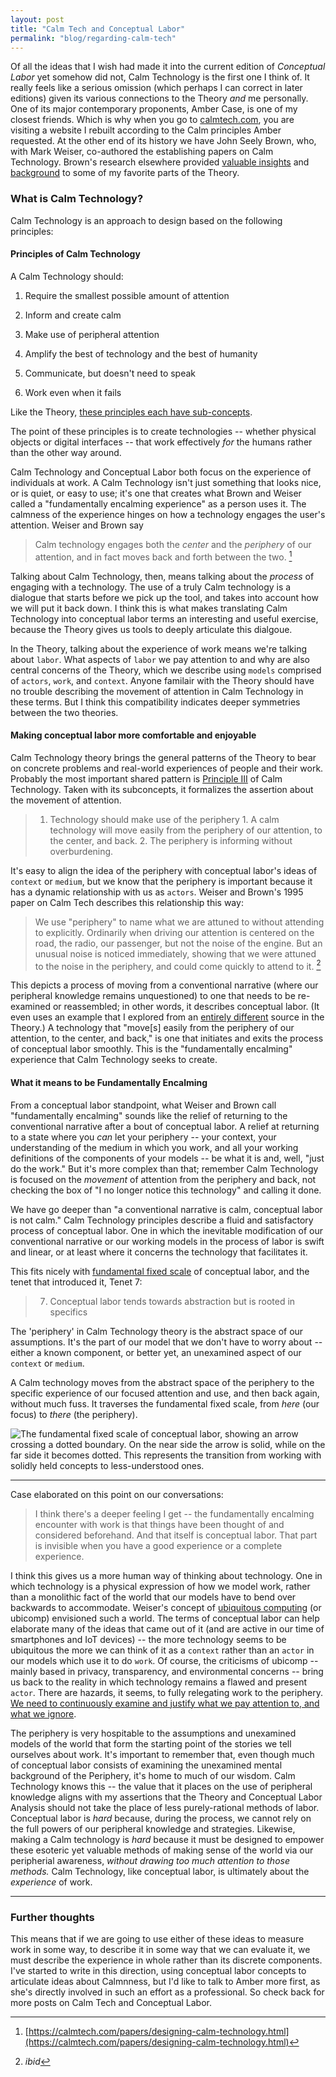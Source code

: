 ```yaml
---
layout: post
title: "Calm Tech and Conceptual Labor"
permalink: "blog/regarding-calm-tech"
---
```


Of all the ideas that I wish had made it into the current edition of *Conceptual Labor* yet somehow did not, Calm Technology is the first one I think of. It really feels like a serious omission (which perhaps I can correct in later editions) given its various connections to the Theory *and* me personally. One of its major contemporary proponents, Amber Case, is one of my closest friends. Which is why when you go to [calmtech.com](https://calmtech.com), you are visiting a website I rebuilt according to the Calm principles Amber requested. At the other end of its history we have John Seely Brown, who, with Mark Weiser, co-authored the establishing papers on Calm Technology. Brown's research elsewhere provided [valuable insights](https://conceptuallabor.com//expanded-theory#fnref:fn52) and [background](https://conceptuallabor.com//expanded-theory#fnref:fn27) to some of my favorite parts of the Theory. 


### What is Calm Technology?

Calm Technology is an approach to design based on the following principles:

#### Principles of Calm Technology

A Calm Technology should:

1.  Require the smallest possible amount of attention

2.  Inform and create calm

3.  Make use of peripheral attention

4.  Amplify the best of technology and the best of humanity

5.  Communicate, but doesn't need to speak

6.  Work even when it fails


Like the Theory, [these principles each have sub-concepts](https://calmtech.com/index.html).

The point of these principles is to create technologies -- whether physical objects or digital interfaces -- that work effectively *for* the humans rather than the other way around.

Calm Technology and Conceptual Labor both focus on the experience of individuals at work. A Calm Technology isn't just something that looks nice, or is quiet, or easy to use; it's one that creates what Brown and Weiser called a "fundamentally encalming experience" as a person uses it. The calmness of the experience hinges on how a technology engages the user's attention. Weiser and Brown say

> Calm technology engages both the _center_ and the _periphery_ of our attention, and in fact moves back and forth between the two. [^fn1]

Talking about Calm Technology, then, means talking about the *process* of engaging with a technology. The use of a truly Calm technology is a dialogue that starts before we pick up the tool, and takes into account how we will put it back down. I think this is what makes translating Calm Technology into conceptual labor terms an interesting and useful exercise, because the Theory gives us tools to deeply articulate this dialgoue.

In the Theory, talking about the experience of work means we're talking about  `labor`.  What aspects of `labor` we pay attention to and why are also central concerns of the Theory, which we describe using `models`  comprised of `actors`, `work`, and `context`. Anyone familair with the Theory should have no trouble describing the movement of attention in Calm Technology in these terms. But I think this compatibility indicates deeper symmetries between the two theories.

#### Making conceptual labor more comfortable and enjoyable

Calm Technology theory brings the general patterns of the Theory to bear on concrete problems and real-world experiences of people and their work. Probably the most important shared pattern is [Principle III](https://en.wikipedia.org/wiki/Calm_technology#Principles) of Calm Technology. Taken with its subconcepts, it formalizes the assertion about the movement of attention.

> 1.  Technology should make use of the periphery
    1.  A calm technology will move easily from the periphery of our attention, to the center, and back.
    2.  The periphery is informing without overburdening.

It's easy to align the idea of the periphery with conceptual labor's ideas of  `context` or `medium`, but we know that the periphery is important because it has a dynamic relationship with us as `actors`. Weiser and Brown's 1995 paper on Calm Tech describes this relationship this way:

> We use "periphery" to name what we are attuned to without attending to explicitly. Ordinarily when driving our attention is centered on the road, the radio, our passenger, but not the noise of the engine. But an unusual noise is noticed immediately, showing that we were attuned to the noise in the periphery, and could come quickly to attend to it. [^fn2]


This depicts a process of moving from a conventional narrative (where our peripheral knowledge remains unquestioned) to one that needs to be re-examined or reassembled; in other words, it describes conceptual labor. (It even uses an example that I explored from an [entirely different](https://conceptuallabor.com/expanded-theory#case-study-unnecessary-work) source in the Theory.) A technology that  "move[s] easily from the periphery of our attention, to the center, and back," is one that initiates and exits the process of conceptual labor smoothly. This is the "fundamentally encalming" experience that Calm Technology seeks to create.

#### What it means to be Fundamentally Encalming

From a conceptual labor standpoint, what Weiser and Brown call "fundamentally encalming" sounds like the relief of returning to the conventional narrative after a bout of conceptual labor. A relief at returning to a state where you *can* let your periphery -- your context, your understanding of the medium in which you work, and all your working definitions of the components of your models -- be what it is and, well, "just do the work." But it's more complex than that; remember Calm Technology is focused on the *movement* of attention from the periphery and back, not checking the box of "I no longer notice this technology" and calling it done.

We have go deeper than "a conventional narrative is calm, conceptual labor is not calm." Calm Technology principles describe a fluid and satisfactory process of conceptual labor. One in which the inevitable modification of our conventional narrative or our working models in the process of labor is swift and linear, or at least where it concerns the technology that facilitates it.

This fits nicely with [fundamental fixed scale](https://conceptuallabor.com/expanded-theory#mental-models-of-work-share-methods-of-abstraction-and-can-be-measured-on-a-fixed-scale) of conceptual labor, and the tenet that introduced it, Tenet 7:

> 7.  Conceptual labor tends towards abstraction but is rooted in specifics

The 'periphery' in Calm Technology theory is the abstract space of our assumptions. It's the part of our model that we don't have to worry about -- either a known component, or better yet, an unexamined aspect of our `context` or `medium`. 

A Calm technology moves from the abstract space of the periphery to the specific experience of our focused attention and use, and then back again, without much fuss. It traverses the fundamental fixed scale, from *here* (our focus) to *there* (the periphery). 


![The fundamental fixed scale of conceptual labor, showing an arrow crossing a dotted boundary. On the near side the arrow is solid, while on the far side it becomes dotted. This represents the transition from working with solidly held concepts to less-understood ones.](https://conceptuallabor.com/images/fig4.png)


---

Case elaborated on this point on our conversations:

> I think there's a deeper feeling I get -- the fundamentally encalming encounter with work is that things have been thought of and considered beforehand. And that itself is conceptual labor. That part is invisible when you have a good experience or a complete experience.


I think this gives us a more human way of thinking about technology. One in which technology is a physical expression of how we model work, rather than a monolithic fact of the world that our models have to bend over backwards to accommodate. Weiser's concept of [ubiquitous computing](https://en.wikipedia.org/wiki/Ubiquitous_computing) (or ubicomp) envisioned such a world. The terms of conceptual labor can help elaborate many of the ideas that came out of it (and are active in our time of smartphones and IoT devices) -- the more technology seems to be ubiquitous the more we can think of it as a `context` rather than an `actor` in our models which use it to do `work`. Of course, the criticisms of ubicomp -- mainly based in privacy, transparency, and environmental concerns -- bring us back to the reality in which technology remains a flawed and present `actor`. There are hazards, it seems, to fully relegating work to the periphery. [We need to continuously examine and justify what we pay attention to, and what we ignore](https://conceptuallabor.com//expanded-theory#tenets-5--6-competing-narratives).

The periphery is very hospitable to the assumptions and unexamined models of the world that form the starting point of the stories we tell ourselves about work. It's important to remember that, even though much of conceptual labor consists of examining the unexamined mental background of the Periphery, it's home to much of our wisdom. Calm Technology knows this -- the value that it places on the use of peripheral knowledge aligns with my assertions that the Theory and Conceptual Labor Analysis should not take the place of less purely-rational methods of labor. Conceptual labor is *hard* because, during the process, we cannot rely on the full powers of our peripheral knowledge and strategies. Likewise, making a Calm technology is *hard* because it must be designed to empower these esoteric yet valuable methods of making sense of the world via our peripherial awareness, *without drawing too much attention to those methods.* Calm Technology, like conceptual labor, is ultimately about the *experience* of work.


---

### Further thoughts

This means that if we are going to use either of these ideas to measure work in some way, to describe it in some way that we can evaluate it, we must describe the experience in whole rather than its discrete components. I've started to write in this direction, using conceptual labor concepts to articulate ideas about Calmnness, but I'd like to talk to Amber more first, as she's directly involved in such an effort as a professional. So check back for more posts on Calm Tech and Conceptual Labor.

[^fn1]: [https://calmtech.com/papers/designing-calm-technology.html](https://calmtech.com/papers/designing-calm-technology.html)
[^fn2]: _ibid_
